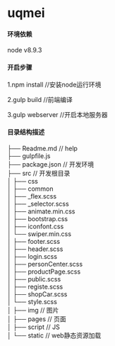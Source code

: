 # uqmei

#### 环境依赖

node v8.9.3

#### 开启步骤<br/>

1.npm install   //安装node运行环境

2.gulp build    //前端编译

3.gulp webserver    //开启本地服务器

#### 目录结构描述

├── Readme.md                   // help<br/>
├── gulpfile.js                 <br/>
├── package.json                // 开发环境<br/>
├── src                         // 开发根目录<br/>
│   ├── css                     <br/>
│       ├── common              <br/>
│           ├── _flex.scss      <br/>
│           ├── _selector.scss  <br/>
│           ├── animate.min.css <br/>
│           ├── bootstrap.css   <br/>
│           ├── iconfont.css    <br/>
│           └── swiper.min.css  <br/>
│       ├── footer.scss         <br/>
│       ├── header.scss         <br/>
│       ├── login.scss         <br/>
│       ├── personCenter.scss         <br/>
│       ├── productPage.scss         <br/>
│       ├── public.scss         <br/>
│       ├── registe.scss         <br/>
│       ├── shopCar.scss         <br/>
│       └── style.scss         <br/>
│   ├── img                // 图片         <br/>
│   ├── pages              // 页面         <br/>
│   ├── script                // JS         <br/>
│   └── static              // web静态资源加载         <br/>


